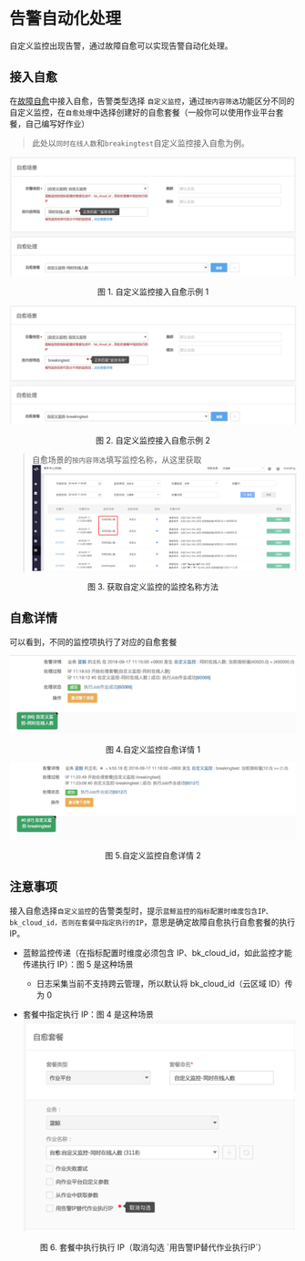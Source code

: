 # 告警自动化处理

自定义监控出现告警，通过故障自愈可以实现告警自动化处理。

## 接入自愈

在[故障自愈](http://docs.bk.tencent.com/product_white_paper/fta/)中接入自愈，告警类型选择 `自定义监控`，通过`按内容筛选`功能区分不同的自定义监控，在`自愈处理`中选择创建好的自愈套餐（一般你可以使用作业平台套餐，自己编写好作业）

> 此处以`同时在线人数`和`breakingtest`自定义监控接入自愈为例。

![](../../assets/15371569255649.jpg)
<center>图 1. 自定义监控接入自愈示例 1</center>

![](../../assets/15371568683111.jpg)
<center>图 2. 自定义监控接入自愈示例 2</center>

> 自愈场景的`按内容筛选`填写监控名称，从这里获取
![](../../assets/15371616525603.jpg)
<center>图 3. 获取自定义监控的监控名称方法</center>

## 自愈详情

可以看到，不同的监控项执行了对应的自愈套餐

![](../../assets/15371566583825.jpg)
<center>图 4.自定义监控自愈详情 1</center>

![](../../assets/15371566918617.jpg)
<center>图 5.自定义监控自愈详情 2</center>

## 注意事项

接入自愈选择`自定义监控`的告警类型时，提示`蓝鲸监控的指标配置时维度包含IP、bk_cloud_id，否则在套餐中指定执行的IP`，意思是确定故障自愈执行自愈套餐的执行 IP。

- 蓝鲸监控传递（在指标配置时维度必须包含 IP、bk_cloud_id，如此监控才能传递执行 IP）：图 5 是这种场景
    - 日志采集当前不支持跨云管理，所以默认将 bk_cloud_id（云区域 ID）传为 0

- 套餐中指定执行 IP：图 4 是这种场景
![-w721](../../assets/15371617303402.jpg)
<center>图 6. 套餐中执行执行 IP（取消勾选 `用告警IP替代作业执行IP`）</center>
